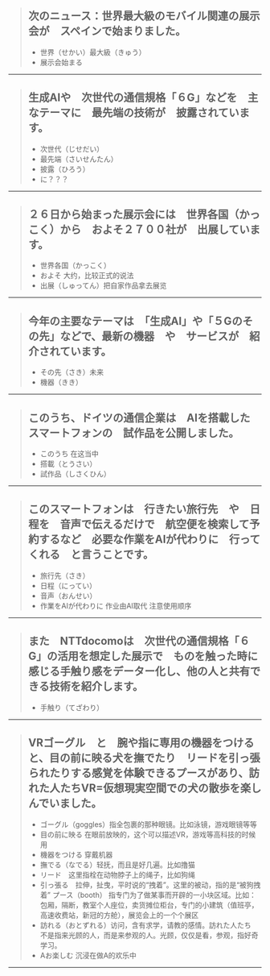 > ## 次のニュース：世界最大級のモバイル関連の展示会が　スペインで始まりました。
> * 世界（せかい）最大級（きゅう）
> * 展示会始まる
----------

> ## 生成AIや　次世代の通信規格「６G」などを　主なテーマに　最先端の技術が　披露されています。
> * 次世代（じせだい）
> * 最先端（さいせんたん）
> * 披露（ひろう）
> * に？？？
----------

> ## ２６日から始まった展示会には　世界各国（かっこく）から　およそ２７００社が　出展しています。
> * 世界各国（かっこく）
> * およそ 大约，比较正式的说法
> * 出展（しゅってん）把自家作品拿去展览
----------

> ## 今年の主要なテーマは　「生成AI」や「５Gのその先」などで、最新の機器　や　サービスが　紹介されています。
> * その先（さき）未来
> * 機器（きき）
----------

> ## このうち、ドイツの通信企業は　AIを搭載した　スマートフォンの　試作品を公開しました。
> * このうち 在这当中
> * 搭載（とうさい）
> * 試作品（しさくひん）
----------

> ## このスマートフォンは　行きたい旅行先　や　日程を　音声で伝えるだけで　航空便を検索して予約するなど　必要な作業をAIが代わりに　行ってくれる　と言うことです。
> * 旅行先（さき）
> * 日程（にってい）
> * 音声（おんせい）
> * 作業をAIが代わりに 作业由AI取代 注意使用顺序
----------

> ## また　NTTdocomoは　次世代の通信規格「６G」の活用を想定した展示で　ものを触った時に感じる手触り感をデーター化し、他の人と共有できる技術を紹介します。
> * 手触り（てざわり）
----------

> ## VRゴーグル　と　腕や指に専用の機器をつけると、目の前に映る犬を撫でたり　リードを引っ張られたりする感覚を体験できるプースがあり、訪れた人たちVR=仮想現実空間での犬の散歩を楽しんでいました。
> * ゴーグル（goggles）指全包裹的那种眼镜。比如泳镜，游戏眼镜等等
> * 目の前に映る 在眼前放映的，这个可以描述VR，游戏等高科技的时候用
> * 機器をつける 穿戴机器
> * 撫でる（なでる）轻抚，而且是好几遍。比如撸猫
> * リード　这里指栓在动物脖子上的绳子，比如狗绳
> * 引っ張る　拉伸，扯曳，平时说的“拽着”。这里的被动，指的是“被狗拽着”
プース（booth） 指专门为了做某事而开辟的一小块区域。比如：包厢，隔断，教室个人座位，卖货摊位柜台，专门的小建筑（值班亭，高速收费站，新冠的方舱），展览会上的一个个展区
> * 訪れる（おとずれる）访问，含有求学，请教的感情。訪れた人たち　不是指来光顾的人，而是来参观的人。光顾，仅仅是看，参观，指好奇学习。
> * Aお楽しむ 沉浸在做A的欢乐中
----------


